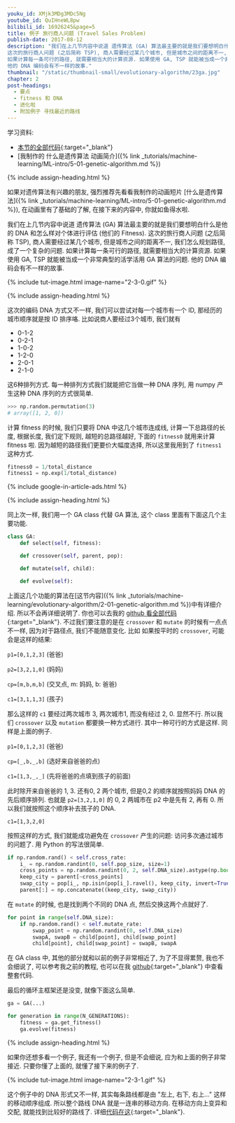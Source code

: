 ```yaml
---
youku_id: XMjk3MDg3MDc5Ng
youtube_id: QuIHneWL8pw
bilibili_id: 16926245&page=5
title: 例子 旅行商人问题 (Travel Sales Problem)
publish-date: 2017-08-12
description: "我们在上几节内容中说道 遗传算法 (GA) 算法最主要的就是我们要想明白什么是他的 DNA 和怎么样对个体进行评估 (他们的 Fitness).
这次的旅行商人问题 (之后简称 TSP), 商人需要经过某几个城市, 但是城市之间的距离不一, 我们怎么规划路径, 成了一个复杂的问题.
如果计算每一条可行的路径, 就需要相当大的计算资源. 如果使用 GA, TSP 就能被当成一个非常典型的活学活用 GA 算法的问题.
他的 DNA 编码会有不一样的故事."
thumbnail: "/static/thumbnail-small/evolutionary-algorithm/23ga.jpg"
chapter: 2
post-headings:
  - 要点
  - fitness 和 DNA
  - 进化啦
  - 附加例子 寻找最近的路线
---
```




学习资料:
  * [本节的全部代码](https://github.com/MorvanZhou/Evolutionary-Algorithm/blob/master/tutorial-contents/Genetic%20Algorithm/Travel%20Sales%20Person.py){:target="_blank"}
  * [我制作的 什么是遗传算法 动画简介]({% link _tutorials/machine-learning/ML-intro/5-01-genetic-algorithm.md %})

{% include assign-heading.html %}

如果对遗传算法有兴趣的朋友, 强烈推荐先看看我制作的动画短片 [什么是遗传算法]({% link _tutorials/machine-learning/ML-intro/5-01-genetic-algorithm.md %}), 在动画里有了基础的了解,
在接下来的内容中, 你就如鱼得水啦.

我们在上几节内容中说道 遗传算法 (GA) 算法最主要的就是我们要想明白什么是他的 DNA 和怎么样对个体进行评估 (他们的 Fitness).
这次的旅行商人问题 (之后简称 TSP), 商人需要经过某几个城市, 但是城市之间的距离不一, 我们怎么规划路径, 成了一个复杂的问题.
如果计算每一条可行的路径, 就需要相当大的计算资源. 如果使用 GA, TSP 就能被当成一个非常典型的活学活用 GA 算法的问题.
他的 DNA 编码会有不一样的故事.

{% include tut-image.html image-name="2-3-0.gif" %}



{% include assign-heading.html %}


这次的编码 DNA 方式又不一样, 我们可以尝试对每一个城市有一个 ID, 那经历的城市顺序就是按 ID 排序咯.
比如说商人要经过3个城市, 我们就有

* 0-1-2
* 0-2-1
* 1-0-2
* 1-2-0
* 2-0-1
* 2-1-0

这6种排列方式. 每一种排列方式我们就能把它当做一种 DNA 序列, 用 numpy
产生这种 DNA 序列的方式很简单.

```python
>>> np.random.permutation(3)
# array([1, 2, 0])
```

计算 fitness 的时候, 我们只要将 DNA 中这几个城市连成线, 计算一下总路径的长度, 根据长度,
我们定下规则, 越短的总路径越好, 下面的 `fitness0` 就用来计算 fitness 啦.
因为越短的路径我们更要价大幅度选择, 所以这里我用到了 `fitness1` 这种方式.

```python
fitness0 = 1/total_distance
fitness1 = np.exp(1/total_distance)
```

{% include google-in-article-ads.html %}

{% include assign-heading.html %}

同上次一样, 我们用一个 GA class 代替 GA 算法, 这个 class 里面有下面这几个主要功能.

```python
class GA:
    def select(self, fitness):

    def crossover(self, parent, pop):

    def mutate(self, child):

    def evolve(self):
```

上面这几个功能的算法在[这节内容]({% link _tutorials/machine-learning/evolutionary-algorithm/2-01-genetic-algorithm.md %})中有详细介绍.
所以不会再详细说明了. 你也可以去我的 [github 看全部代码](https://github.com/MorvanZhou/Evolutionary-Algorithm/blob/master/tutorial-contents/Genetic%20Algorithm/Travel%20Sales%20Person.py){:target="_blank"}.
不过我们要注意的是在 `crossover` 和 `mutate` 的时候有一点点不一样, 因为对于路径点, 我们不能随意变化. 比如
如果按平时的 `crossover`, 可能会是这样的结果:

`p1=[0,1,2,3]`  (爸爸)

`p2=[3,2,1,0]`  (妈妈)

`cp=[m,b,m,b]`  (交叉点, m: 妈妈, b: 爸爸)

`c1=[3,1,1,3]`  (孩子)

那么这样的 `c1` 要经过两次城市 3, 两次城市1, 而没有经过 2, 0. 显然不行.
所以我们 `crossover` 以及 `mutation` 都要换一种方式进行. 其中一种可行的方式是这样.
同样是上面的例子.

`p1=[0,1,2,3]`  (爸爸)

`cp=[_,b,_,b]`  (选好来自爸爸的点)

`c1=[1,3,_,_]`  (先将爸爸的点填到孩子的前面)

此时除开来自爸爸的 1, 3. 还有0, 2 两个城市, 但是0,2 的顺序就按照妈妈 DNA 的先后顺序排列.
也就是 `p2=[3,2,1,0]` 的 0, 2 两城市在 p2 中是先有 2, 再有 0. 所以我们就按照这个顺序补去孩子的 DNA.

`c1=[1,3,2,0]`

按照这样的方式, 我们就能成功避免在 `crossover` 产生的问题: 访问多次通过城市的问题了.
用 Python 的写法很简单.

```python
if np.random.rand() < self.cross_rate:
    i_ = np.random.randint(0, self.pop_size, size=1)                        # select another individual from pop
    cross_points = np.random.randint(0, 2, self.DNA_size).astype(np.bool)   # choose crossover points
    keep_city = parent[~cross_points]                                       # find the city number
    swap_city = pop[i_, np.isin(pop[i_].ravel(), keep_city, invert=True)]   # 找到与爸爸不同的城市
    parent[:] = np.concatenate((keep_city, swap_city))
```

在 `mutate` 的时候, 也是找到两个不同的 DNA 点, 然后交换这两个点就好了.

```python
for point in range(self.DNA_size):
    if np.random.rand() < self.mutate_rate:
        swap_point = np.random.randint(0, self.DNA_size)
        swapA, swapB = child[point], child[swap_point]
        child[point], child[swap_point] = swapB, swapA
```

在 GA class 中, 其他的部分就和以前的例子非常相近了, 为了不显得累赘, 我也不会细说了, 可以参考我之前的教程,
也可以在我 [github](https://github.com/MorvanZhou/Evolutionary-Algorithm/blob/master/tutorial-contents/Genetic%20Algorithm/Travel%20Sales%20Person.py){:target="_blank"} 中查看整套代码.

最后的循环主框架还是没变, 就像下面这么简单.

```python
ga = GA(...)

for generation in range(N_GENERATIONS):
    fitness = ga.get_fitness()
    ga.evolve(fitness)
```

{% include assign-heading.html %}

如果你还想多看一个例子, 我还有一个例子, 但是不会细说, 应为和上面的例子非常接近. 只要你懂了上面的, 就懂了接下来的例子了.

{% include tut-image.html image-name="2-3-1.gif" %}

这个例子中的 DNA 形式又不一样, 其实每条路线都是由 "左上, 右下, 右上..." 这样的移动顺序组成.
所以整个路线 DNA 就是一连串的移动方向. 在移动方向上变异和交配, 就能找到比较好的路线了. 详细[代码在这](https://github.com/MorvanZhou/Evolutionary-Algorithm/blob/master/tutorial-contents/Genetic%20Algorithm/Find%20Path.py){:target="_blank"}.
